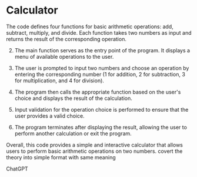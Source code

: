 # Calculator
The code defines four functions for basic arithmetic operations: add, subtract, multiply, and divide. Each function takes two numbers as input and returns the result of the corresponding operation.

2. The main function serves as the entry point of the program. It displays a menu of available operations to the user.

3. The user is prompted to input two numbers and choose an operation by entering the corresponding number (1 for addition, 2 for subtraction, 3 for multiplication, and 4 for division).

4. The program then calls the appropriate function based on the user's choice and displays the result of the calculation.

5. Input validation for the operation choice is performed to ensure that the user provides a valid choice.

6. The program terminates after displaying the result, allowing the user to perform another calculation or exit the program.

Overall, this code provides a simple and interactive calculator that allows users to perform basic arithmetic operations on two numbers.
covert the theory into simple format with same meaning

ChatGPT
